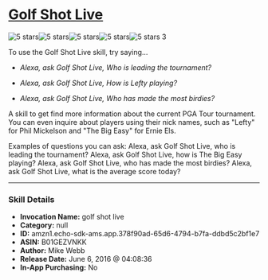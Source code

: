 # [Golf Shot Live](http://alexa.amazon.com/#skills/amzn1.echo-sdk-ams.app.378f90ad-65d6-4794-b7fa-ddbd5c2bf1e7)
![5 stars](../../images/ic_star_black_18dp_1x.png)![5 stars](../../images/ic_star_black_18dp_1x.png)![5 stars](../../images/ic_star_black_18dp_1x.png)![5 stars](../../images/ic_star_black_18dp_1x.png)![5 stars](../../images/ic_star_black_18dp_1x.png) 3

To use the Golf Shot Live skill, try saying...

* *Alexa, ask Golf Shot Live, Who is leading the tournament?*

* *Alexa, ask Golf Shot Live, How is Lefty playing?*

* *Alexa, ask Golf Shot Live, Who has made the most birdies?*

A skill to get find more information about the current PGA Tour tournament. You can even inquire about players using their nick names, such as "Lefty" for Phil Mickelson and "The Big Easy" for Ernie Els.

Examples of questions you can ask:
Alexa, ask Golf Shot Live, who is leading the tournament?
Alexa, ask Golf Shot Live, how is The Big Easy playing?
Alexa, ask Golf Shot Live, who has made the most birdies?
Alexa, ask Golf Shot Live, what is the average score today?

***

### Skill Details

* **Invocation Name:** golf shot live
* **Category:** null
* **ID:** amzn1.echo-sdk-ams.app.378f90ad-65d6-4794-b7fa-ddbd5c2bf1e7
* **ASIN:** B01GEZVNKK
* **Author:** Mike Webb
* **Release Date:** June 6, 2016 @ 04:08:36
* **In-App Purchasing:** No
